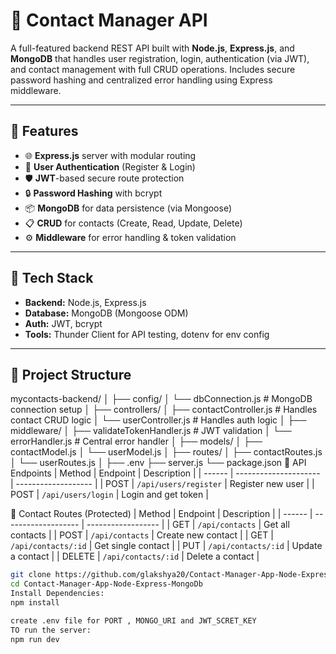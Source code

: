 # 📇 Contact Manager API

A full-featured backend REST API built with **Node.js**, **Express.js**, and **MongoDB** that handles user registration, login, authentication (via JWT), and contact management with full CRUD operations. Includes secure password hashing and centralized error handling using Express middleware.

---

## 🚀 Features

- 🌐 **Express.js** server with modular routing
- 🔐 **User Authentication** (Register & Login)
- 🛡️ **JWT**-based secure route protection
- 🔒 **Password Hashing** with bcrypt
- 📦 **MongoDB** for data persistence (via Mongoose)
- 📋 **CRUD** for contacts (Create, Read, Update, Delete)
- ⚙️ **Middleware** for error handling & token validation
- ---

## 🧱 Tech Stack

- **Backend:** Node.js, Express.js
- **Database:** MongoDB (Mongoose ODM)
- **Auth:** JWT, bcrypt
- **Tools:** Thunder Client for API testing, dotenv for env config

---
## 📁 Project Structure

mycontacts-backend/
│
├── config/
│ └── dbConnection.js # MongoDB connection setup
│
├── controllers/
│ ├── contactController.js # Handles contact CRUD logic
│ └── userController.js # Handles auth logic
│
├── middleware/
│ ├── validateTokenHandler.js # JWT validation
│ └── errorHandler.js # Central error handler
│
├── models/
│ ├── contactModel.js
│ └── userModel.js
│
├── routes/
│ ├── contactRoutes.js
│ └── userRoutes.js
│
├── .env
├── server.js
└── package.json
📮 API Endpoints
| Method | Endpoint              | Description         |
| ------ | --------------------- | ------------------- |
| POST   | `/api/users/register` | Register new user   |
| POST   | `/api/users/login`    | Login and get token |

📇 Contact Routes (Protected)
| Method | Endpoint            | Description        |
| ------ | ------------------- | ------------------ |
| GET    | `/api/contacts`     | Get all contacts   |
| POST   | `/api/contacts`     | Create new contact |
| GET    | `/api/contacts/:id` | Get single contact |
| PUT    | `/api/contacts/:id` | Update a contact   |
| DELETE | `/api/contacts/:id` | Delete a contact   |





```bash
git clone https://github.com/glakshya20/Contact-Manager-App-Node-Express-MongoDb
cd Contact-Manager-App-Node-Express-MongoDb
Install Dependencies:
npm install

create .env file for PORT , MONGO_URI and JWT_SCRET_KEY
TO run the server:
npm run dev


